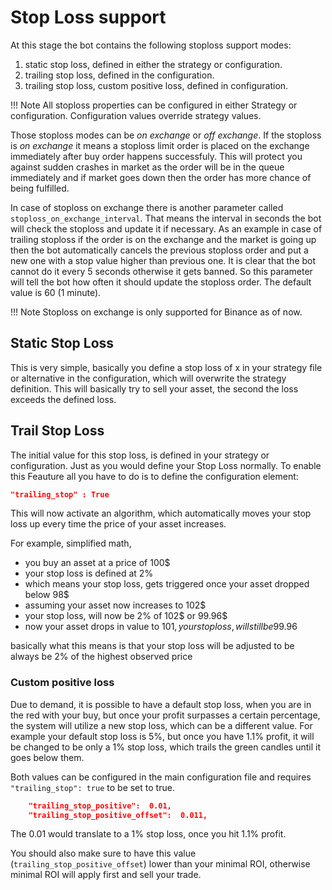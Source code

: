 # Stop Loss support

At this stage the bot contains the following stoploss support modes:

1. static stop loss, defined in either the strategy or configuration.
2. trailing stop loss, defined in the configuration.
3. trailing stop loss, custom positive loss, defined in configuration.

!!! Note
    All stoploss properties can be configured in either Strategy or configuration. Configuration values override strategy values.

Those stoploss modes can be *on exchange* or *off exchange*. If the stoploss is *on exchange* it means a stoploss limit order is placed on the exchange immediately after buy order happens successfuly. This will protect you against sudden crashes in market as the order will be in the queue immediately and if market goes down then the order has more chance of being fulfilled.

In case of stoploss on exchange there is another parameter called `stoploss_on_exchange_interval`. That means the interval in seconds the bot will check the stoploss and update it if necessary. As an example in case of trailing stoploss if the order is on the exchange and the market is going up then the bot automatically cancels the previous stoploss order and put a new one with a stop value higher than previous one. It is clear that the bot cannot do it every 5 seconds otherwise it gets banned. So this parameter will tell the bot how often it should update the stoploss order. The default value is 60 (1 minute).

!!! Note
    Stoploss on exchange is only supported for Binance as of now.


## Static Stop Loss

This is very simple, basically you define a stop loss of x in your strategy file or alternative in the configuration, which
will overwrite the strategy definition. This will basically try to sell your asset, the second the loss exceeds the defined loss.

## Trail Stop Loss

The initial value for this stop loss, is defined in your strategy or configuration. Just as you would define your Stop Loss normally.
To enable this Feauture all you have to do is to define the configuration element:

``` json
"trailing_stop" : True
```

This will now activate an algorithm, which automatically moves your stop loss up every time the price of your asset increases.

For example, simplified math,

* you buy an asset at a price of 100$
* your stop loss is defined at 2%
* which means your stop loss, gets triggered once your asset dropped below 98$
* assuming your asset now increases to 102$
* your stop loss, will now be 2% of 102$ or 99.96$
* now your asset drops in value to 101$, your stop loss, will still be 99.96$

basically what this means is that your stop loss will be adjusted to be always be 2% of the highest observed price

### Custom positive loss

Due to demand, it is possible to have a default stop loss, when you are in the red with your buy, but once your profit surpasses a certain percentage,
the system will utilize a new stop loss, which can be a different value. For example your default stop loss is 5%, but once you have 1.1% profit,
it will be changed to be only a 1% stop loss, which trails the green candles until it goes below them.

Both values can be configured in the main configuration file and requires `"trailing_stop": true` to be set to true.

``` json
    "trailing_stop_positive":  0.01,
    "trailing_stop_positive_offset":  0.011,
```

The 0.01 would translate to a 1% stop loss, once you hit 1.1% profit.

You should also make sure to have this value (`trailing_stop_positive_offset`) lower than your minimal ROI, otherwise minimal ROI will apply first and sell your trade.
